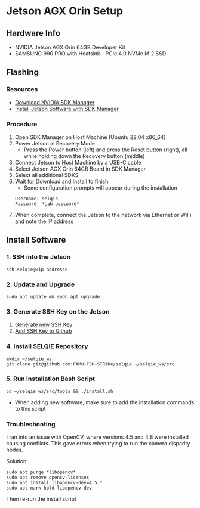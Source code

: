 # Jetson AGX Orin Setup

## Hardware Info

* NVIDIA Jetson AGX Orin 64GB Developer Kit
* SAMSUNG 990 PRO with Heatsink - PCIe 4.0 NVMe M.2 SSD

## Flashing

### Resources
* [Download NVIDIA SDK Manager](https://developer.nvidia.com/sdk-manager)
* [Install Jetson Software with SDK Manager](https://docs.nvidia.com/sdk-manager/install-with-sdkm-jetson/index.html)

### Procedure

1. Open SDK Manager on Host Machine (Ubuntu 22.04 x86_64)
2. Power Jetson in Recovery Mode
   - Press the Power button (left) and press the Reset button (right), all while holding down the Recovery button (middle)
3. Connect Jetson to Host Machine by a USB-C cable
4. Select Jetson AGX Orin 64GB Board in SDK Manager
5. Select all additional SDKS
6. Wait for Download and Install to finish
   - Some configuration prompts will appear during the installation
   ```
   Username: selqie
   Password: *Lab password*
   ```
7. When complete, connect the Jetson to the network via Ethernet or WiFi and note the IP address

## Install Software

### 1. SSH into the Jetson
```
ssh selqie@<ip address>
```

### 2. Update and Upgrade
```
sudo apt update && sudo apt upgrade
```

### 3. Generate SSH Key on the Jetson
1. [Generate new SSH Key](https://docs.github.com/en/authentication/connecting-to-github-with-ssh/generating-a-new-ssh-key-and-adding-it-to-the-ssh-agent)
2. [Add SSH Key to Github](https://docs.github.com/en/authentication/connecting-to-github-with-ssh/adding-a-new-ssh-key-to-your-github-account)

### 4. Install SELQIE Repository
```
mkdir ~/selqie_ws
git clone git@github.com:FAMU-FSU-STRIDe/selqie ~/selqie_ws/src
```

### 5. Run Installation Bash Script
```
cd ~/selqie_ws/src/tools && ./install.sh
```

- When adding new software, make sure to add the installation commands to this script

### Troubleshooting
I ran into an issue with OpenCV, where versions 4.5 and 4.8 were installed causing conflicts. This gave errors when trying to run the camera disparity nodes.

Solution:
```
sudo apt purge *libopencv*
sudo apt remove opencv-licenses
sudo apt install libopencv-dev=4.5.*
sudo apt-mark hold libopencv-dev
```
Then re-run the install script